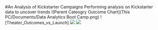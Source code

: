 #An Analysis of Kickstarter Campaigns
Performing analysis on Kickstarter data to uncover trends 
![Parent Cateogry Outcome Chart](This PC/Documents/Data Analytics Boot Camp.png)
![Theater_Outcomes_vs_Launch]
![](images/Theater_Outcomes_vs_Launch.png)
![](resources/Outcomes_vs_Goals.png)
